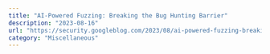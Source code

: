 ```yaml
---
title: "AI-Powered Fuzzing: Breaking the Bug Hunting Barrier"
description: "2023-08-16"
url: "https://security.googleblog.com/2023/08/ai-powered-fuzzing-breaking-bug-hunting.html"
category: "Miscellaneous"
---
```

